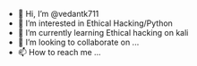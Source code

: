 - 👋 Hi, I’m @vedantk711
- 👀 I’m interested in Ethical Hacking/Python
- 🌱 I’m currently learning Ethical hacking on kali
- 💞️ I’m looking to collaborate on ...
- 📫 How to reach me ...

<!---
vedantk711/vedantk711 is a ✨ special ✨ repository because its `README.md` (this file) appears on your GitHub profile.
You can click the Preview link to take a look at your changes.
--->
